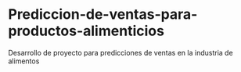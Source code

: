 # Prediccion-de-ventas-para-productos-alimenticios
Desarrollo de proyecto para predicciones de ventas en la industria de alimentos
